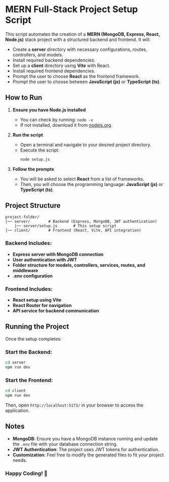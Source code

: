# MERN Full-Stack Project Setup Script

This script automates the creation of a **MERN (MongoDB, Express, React, Node.js)** stack project with a structured backend and frontend. It will:

- Create a **server** directory with necessary configurations, routes, controllers, and models.
- Install required backend dependencies.
- Set up a **client** directory using **Vite** with React.
- Install required frontend dependencies.
- Prompt the user to choose **React** as the frontend framework.
- Prompt the user to choose between **JavaScript (js)** or **TypeScript (ts)**.

## How to Run

1. **Ensure you have Node.js installed**
   - You can check by running: `node -v`
   - If not installed, download it from [nodejs.org](https://nodejs.org/).

2. **Run the script**
   - Open a terminal and navigate to your desired project directory.
   - Execute the script:
     ```sh
     node setup.js
     ```

3. **Follow the prompts**
   - You will be asked to select **React** from a list of frameworks.
   - Then, you will choose the programming language: **JavaScript (js)** or **TypeScript (ts)**.

## Project Structure

```
project-folder/
│── server/        # Backend (Express, MongoDB, JWT authentication)
    |── server/setup.js       # This setup script
│── client/        # Frontend (React, Vite, API integration)
```

### Backend Includes:
- **Express server with MongoDB connection**
- **User authentication with JWT**
- **Folder structure for models, controllers, services, routes, and middleware**
- **.env configuration**

### Frontend Includes:
- **React setup using Vite**
- **React Router for navigation**
- **API service for backend communication**

## Running the Project

Once the setup completes:

### Start the Backend:
```sh
cd server
npm run dev
```

### Start the Frontend:
```sh
cd client
npm run dev
```

Then, open `http://localhost:5173/` in your browser to access the application.

## Notes
- **MongoDB**: Ensure you have a MongoDB instance running and update the `.env` file with your database connection string.
- **JWT Authentication**: The project uses JWT tokens for authentication.
- **Customization**: Feel free to modify the generated files to fit your project needs.

### Happy Coding! 🚀

